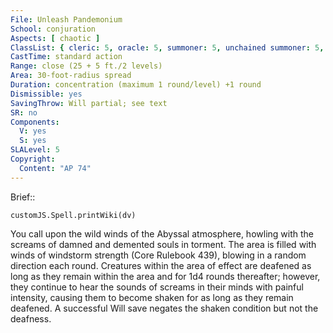 ```yaml
---
File: Unleash Pandemonium
School: conjuration
Aspects: [ chaotic ]
ClassList: { cleric: 5, oracle: 5, summoner: 5, unchained summoner: 5, witch: 5 }
CastTime: standard action
Range: close (25 + 5 ft./2 levels)
Area: 30-foot-radius spread
Duration: concentration (maximum 1 round/level) +1 round
Dismissible: yes
SavingThrow: Will partial; see text
SR: no
Components:
  V: yes
  S: yes
SLALevel: 5
Copyright:
  Content: "AP 74"
---
```

Brief:: 

```dataviewjs
customJS.Spell.printWiki(dv)
```

You call upon the wild winds of the Abyssal atmosphere, howling with the screams of damned and demented souls in torment. The area is filled with winds of windstorm strength (Core Rulebook 439), blowing in a random direction each round. Creatures within the area of effect are deafened as long as they remain within the area and for 1d4 rounds thereafter; however, they continue to hear the sounds of screams in their minds with painful intensity, causing them to become shaken for as long as they remain deafened. A successful Will save negates the shaken condition but not the deafness.
